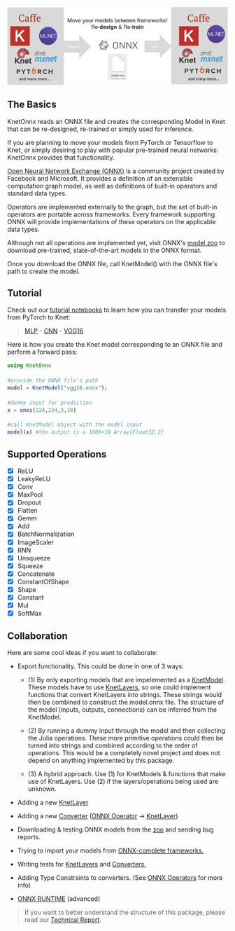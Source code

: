 <p align="center">
  <img src="https://github.com/egeersu/KnetOnnx.jl/blob/master/test/onnx_figure.png" />
</p>

## The Basics

KnetOnnx reads an ONNX file and creates the corresponding Model in Knet that can be re-designed, re-trained or simply used for inference.

If you are planning to move your models from PyTorch or Tensorflow to Knet, or simply desiring to play with popular pre-trained neural networks: KnetOnnx provides that functionality.

[Open Neural Network Exchange (ONNX)](https://onnx.ai/)
 is a community project created by Facebook and Microsoft. It provides a definition of an extensible computation graph model, as well as definitions of built-in operators and standard data types.

Operators are implemented externally to the graph, but the set of built-in operators are portable across frameworks. Every framework supporting ONNX will provide implementations of these operators on the applicable data types.

Although not all operations are implemented yet, visit ONNX's [model zoo](https://github.com/onnx/models) to download pre-trained, state-of-the-art models in the ONNX format.

Once you download the ONNX file, call KnetModel() with the ONNX file's path to create the model.

## Tutorial
Check out our [tutorial notebooks](http://localhost:8888/tree/test/tutorials) to learn how you can transfer your models from PyTorch to Knet:
> [MLP](https://github.com/egeersu/KnetOnnx.jl/blob/master/test/tutorials/Knet_MLP.ipynb) - [CNN](https://github.com/egeersu/KnetOnnx.jl/blob/master/test/tutorials/Knet_CNN.ipynb) - [VGG16](https://github.com/egeersu/KnetOnnx.jl/blob/master/test/tutorials/VGG.ipynb)

Here is how you create the Knet model corresponding to an ONNX file and perform a forward pass:

```julia
using KnetOnnx

#provide the ONNX file's path
model = KnetModel("vgg16.onnx");

#dummy input for prediction
x = ones(224,224,3,10)

#call KnetModel object with the model input
model(x) #the output is a 1000×10 Array{Float32,2}
```

## Supported Operations
- [x] ReLU
- [x] LeakyReLU
- [x] Conv
- [x] MaxPool
- [x] Dropout
- [x] Flatten
- [x] Gemm
- [x] Add
- [x] BatchNormalization
- [x] ImageScaler
- [x] RNN
- [x] Unsqueeze
- [x] Squeeze
- [x] Concatenate
- [x] ConstantOfShape
- [x] Shape
- [x] Constant
- [x] Mul
- [x] SoftMax

## Collaboration
Here are some cool ideas if you want to collaborate:
- Export functionality. This could be done in one of 3 ways:

	- (1) By only exporting models that are impelemented as a [KnetModel](https://github.com/egeersu/KnetOnnx.jl/blob/master/src/KnetModel.jl). These models have to use [KnetLayers](https://github.com/egeersu/KnetOnnx.jl/tree/master/src/KnetLayers), so one could implement functions that convert KnetLayers into strings. These strings would then be combined to construct the model.onnx file. The structure of the model (inputs, outputs, connections) can be inferred from the KnetModel.

	- (2) By running a dummy input through the model and then collecting the Julia operations. These more primitive operations could then be turned into strings and combined according to the order of operations. This would be a completely novel project and does not depend on anything implemented by this package.

	- (3) A hybrid approach. Use (1) for KnetModels & functions that make use of KnetLayers. Use (2) if the layers/operations being used are unknown.

- Adding a new [KnetLayer](https://github.com/egeersu/KnetOnnx.jl/tree/master/src/KnetLayers)
- Adding a new [Converter](https://github.com/egeersu/KnetOnnx.jl/blob/master/src/converters.jl) ([ONNX Operator](https://github.com/onnx/onnx/blob/master/docs/Operators.md) -> [KnetLayer](https://github.com/egeersu/KnetOnnx.jl/tree/master/src/KnetLayers))
- Downloading & testing ONNX models from the [zoo](https://github.com/onnx/models) and sending bug reports.
- Trying to import your models from [ONNX-complete frameworks.](https://onnx.ai/supported-tools.html#buildModel)
- Writing tests for [KnetLayers](https://github.com/egeersu/KnetOnnx.jl/tree/master/src/KnetLayers) and [Converters.](https://github.com/egeersu/KnetOnnx.jl/blob/master/src/converters.jl)
- Adding Type Constraints to converters. (See [ONNX Operators](https://github.com/onnx/onnx/blob/master/docs/Operators.md) for more info)
- [ONNX RUNTIME](https://microsoft.github.io/onnxruntime/) (advanced)

> If you want to better understand the structure of this package, please read our [Technical Report](https://github.com/egeersu/KnetOnnx.jl/blob/master/KnetOnnx-Report.pdf).
